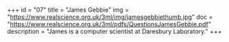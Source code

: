 +++
id = "07"
title = "James Gebbie"
img = "https://www.realscience.org.uk/3ml/img/jamesgebbiethumb.jpg"
doc = "https://www.realscience.org.uk/3ml/pdfs/QuestionsJamesGebbie.pdf"
description = "James is a computer scientist at Daresbury Laboratory."
+++
